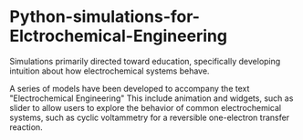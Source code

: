 # Python-simulations-for-Elctrochemical-Engineering
Simulations primarily directed toward education, specifically developing intuition about how electrochemical systems behave.

A series of models have been developed to accompany the text "Electrochemical Engineering"  This include animation and widgets, such as slider to allow users to explore
the behavior of common electrochemical systems, such as cyclic voltammetry for a reversible one-electron transfer reaction.
